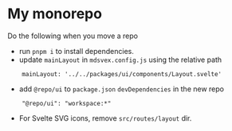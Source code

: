 # My monorepo

Do the following when you move a repo

- run `pnpm i` to install dependencies.
- update `mainLayout` in `mdsvex.config.js` using the relative path

```
    mainLayout: '../../packages/ui/components/Layout.svelte'
```

- add `@repo/ui` to `package.json` `devDependencies` in the new repo

```
    "@repo/ui": "workspace:*"
```

- For Svelte SVG icons, remove `src/routes/layout` dir.